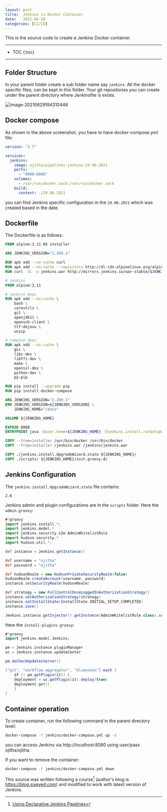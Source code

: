 ```yaml
---
layout: post
title:  Jenkins in Docker Container
date:   2021-06-28
categories: [CI/CD]
---
```


This is the source code to create a Jenkins Docker container.

<!--more-->

------

* TOC
{:toc}
------

## Folder Structure

In your parent folder create a sub folder name say `jenkins`. All the docker specific files, can be kept in this folder. Your git repositories you can create under the parent directory where Jenkinsfile is exists.

![image-20210629194310446](https://cdn.jsdelivr.net/gh/ojitha/blog@master/uPic/image-20210629194310446.png)

## Docker compose 

As shown in the above screenshot, you have to have docker-compose.yml file:

```yaml
version: "3.7"

services:
  jenkins:
    image: ojitha/pipelines-jenkins:29.06.2021
    ports:
      - "8080:8080"
    volumes:
      - /var/run/docker.sock:/var/run/docker.sock
    build:
      context: ./29.06.2021
```

you can find Jenkins specific configuration in the `29.06.2021` which was created based in the date.

## Dockerfile

The Dockerfile is as follows:

```dockerfile
FROM alpine:3.11 AS installer

ARG JENKINS_VERSION="2.289.1"

RUN apk add --no-cache curl
RUN apk add --no-cache --repository http://dl-cdn.alpinelinux.org/alpine/edge/community docker-cli
RUN curl -SL -o jenkins.war http://mirrors.jenkins.io/war-stable/$JENKINS_VERSION/jenkins.war

# Jenkins
FROM alpine:3.11

# jenkins deps
RUN apk add --no-cache \
    bash \
    coreutils \
    git \
    openjdk11 \
    openssh-client \
    ttf-dejavu \
    unzip 

# compose deps
RUN apk add --no-cache \
    gcc \
    libc-dev \
    libffi-dev \
    make \
    openssl-dev \
    python-dev \
    py-pip

RUN pip install --upgrade pip 
RUN pip install docker-compose

ARG JENKINS_VERSION="2.289.1"
ENV JENKINS_VERSION=${JENKINS_VERSION} \
    JENKINS_HOME="/data"

VOLUME ${JENKINS_HOME}

EXPOSE 8080
ENTRYPOINT java -Duser.home=${JENKINS_HOME} -Djenkins.install.runSetupWizard=false -jar /jenkins/jenkins.war

COPY --from=installer /usr/bin/docker /usr/bin/docker
COPY --from=installer /jenkins.war /jenkins/jenkins.war

COPY ./jenkins.install.UpgradeWizard.state ${JENKINS_HOME}/
COPY ./scripts/ ${JENKINS_HOME}/init.groovy.d/
```

## Jenkins Configuration

The `jenkins.install.UpgradeWizard.state` file contains:

```
2.0
```

Jenkins admin and plugin configurations are in the `scripts` folder. Here the `admin.groovy`:

```groovy
#!groovy
import jenkins.install.*;
import jenkins.model.*
import jenkins.security.s2m.AdminWhitelistRule
import hudson.security.*
import hudson.util.*;

def instance = Jenkins.getInstance()

def username = "ojitha"
def password = "ojitha"

def hudsonRealm = new HudsonPrivateSecurityRealm(false)
hudsonRealm.createAccount(username, password)
instance.setSecurityRealm(hudsonRealm)

def strategy = new FullControlOnceLoggedInAuthorizationStrategy()
instance.setAuthorizationStrategy(strategy)
instance.setInstallState(InstallState.INITIAL_SETUP_COMPLETED)
instance.save()

Jenkins.instance.getInjector().getInstance(AdminWhitelistRule.class).setMasterKillSwitch(false)
```

Here the `install-plugins.groovy`:

```groovy
#!groovy
import jenkins.model.Jenkins;

pm = Jenkins.instance.pluginManager
uc = Jenkins.instance.updateCenter

pm.doCheckUpdatesServer()

["git", "workflow-aggregator", "blueocean"].each {
    if (! pm.getPlugin(it)) {
    deployment = uc.getPlugin(it).deploy(true)
    deployment.get()
    }
}
```



## Container operation

To create container, run the following command in the parent directory level:

```bash
docker-compose -f jenkins/docker-compose.yml up -d
```

you can access Jenkins via http://localhost:8080 using user/pass ojitha/ojitha.

If you want to remove the container:

```bash
docker-compose -f jenkins/docker-compose.yml down
```

This source was written following a course[^1] (author's blog is https://blog.sixeyed.com) and modified to work with latest version of Jenkins.

[^1]: [Using Declarative Jenkins Pipelines](https://pluralsight.pxf.io/DPOAj) 



